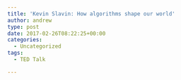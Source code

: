 ```yaml
---
title: 'Kevin Slavin: How algorithms shape our world'
author: andrew
type: post
date: 2017-02-26T08:22:25+00:00
categories:
  - Uncategorized
tags:
  - TED Talk

---
```

